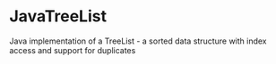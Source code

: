 # JavaTreeList
Java implementation of a TreeList - a sorted data structure with index access and support for duplicates
